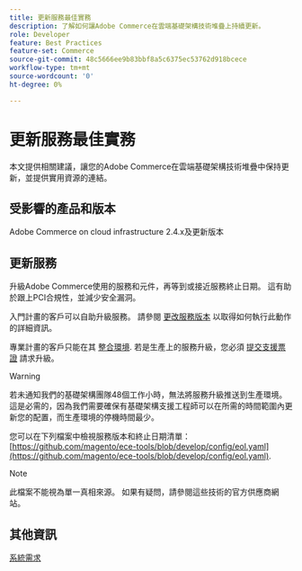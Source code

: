 ```yaml
---
title: 更新服務最佳實務
description: 了解如何讓Adobe Commerce在雲端基礎架構技術堆疊上持續更新。
role: Developer
feature: Best Practices
feature-set: Commerce
source-git-commit: 48c5666ee9b83bbf8a5c6375ec53762d918bcece
workflow-type: tm+mt
source-wordcount: '0'
ht-degree: 0%

---
```



# 更新服務最佳實務

本文提供相關建議，讓您的Adobe Commerce在雲端基礎架構技術堆疊中保持更新，並提供實用資源的連結。

## 受影響的產品和版本

Adobe Commerce on cloud infrastructure 2.4.x及更新版本

## 更新服務

升級Adobe Commerce使用的服務和元件，再等到或接近服務終止日期。 這有助於跟上PCI合規性，並減少安全漏洞。

入門計畫的客戶可以自助升級服務。 請參閱 [更改服務版本](https://devdocs.magento.com/cloud/project/services.html#change-service-version) 以取得如何執行此動作的詳細資訊。

專業計畫的客戶只能在其 [整合環境](https://experienceleague.adobe.com/docs/commerce-knowledge-base/kb/announcements/commerce-announcements/integration-environment-enhancement-request-pro-and-starter.md). 若是生產上的服務升級，您必須 [提交支援票證](https://experienceleague.adobe.com/docs/commerce-knowledge-base/kb/help-center-guide/magento-help-center-user-guide.html#submit-ticket) 請求升級。

>[!WARNING]
>
>若未通知我們的基礎架構團隊48個工作小時，無法將服務升級推送到生產環境。 這是必需的，因為我們需要確保有基礎架構支援工程師可以在所需的時間範圍內更新您的配置，而生產環境的停機時間最少。

您可以在下列檔案中檢視服務版本和終止日期清單： [https://github.com/magento/ece-tools/blob/develop/config/eol.yaml](https://github.com/magento/ece-tools/blob/develop/config/eol.yaml).

>[!NOTE]
>
>此檔案不能視為單一真相來源。 如果有疑問，請參閱這些技術的官方供應商網站。

## 其他資訊

[系統需求](../../../installation/system-requirements.md)
